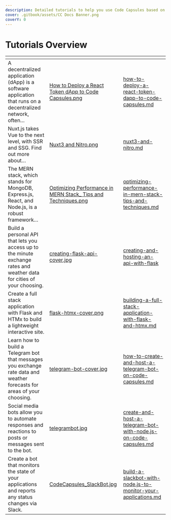 ```yaml
---
description: Detailed tutorials to help you use Code Capsules based on your use case.
cover: .gitbook/assets/CC Docs Banner.png
coverY: 0
---
```


# Tutorials Overview

<table data-view="cards"><thead><tr><th></th><th data-hidden data-card-cover data-type="files"></th><th data-hidden data-card-target data-type="content-ref"></th></tr></thead><tbody><tr><td>A decentralized application (dApp) is a software application that runs on a decentralized network, often…</td><td><a href=".gitbook/assets/How to Deploy a React Token dApp to Code Capsules.png">How to Deploy a React Token dApp to Code Capsules.png</a></td><td><a href="tutorials/how-to-deploy-a-react-token-dapp-to-code-capsules.md">how-to-deploy-a-react-token-dapp-to-code-capsules.md</a></td></tr><tr><td>Nuxt.js takes Vue to the next level, with SSR and SSG. Find out more about…</td><td><a href=".gitbook/assets/Nuxt3 and Nitro.png">Nuxt3 and Nitro.png</a></td><td><a href="tutorials/nuxt3-and-nitro.md">nuxt3-and-nitro.md</a></td></tr><tr><td>The MERN stack, which stands for MongoDB, Express.js, React, and Node.js, is a robust framework…</td><td><a href=".gitbook/assets/Optimizing Performance in MERN Stack_ Tips and Techniques.png">Optimizing Performance in MERN Stack_ Tips and Techniques.png</a></td><td><a href="tutorials/optimizing-performance-in-mern-stack-tips-and-techniques.md">optimizing-performance-in-mern-stack-tips-and-techniques.md</a></td></tr><tr><td>Build a personal API that lets you access up to the minute exchange rates and weather data for cities of your choosing.</td><td><a href=".gitbook/assets/creating-flask-api-cover.jpg">creating-flask-api-cover.jpg</a></td><td><a href="creating-and-hosting-an-api-with-flask/">creating-and-hosting-an-api-with-flask</a></td></tr><tr><td>Create a full stack application with Flask and HTMx to build a lightweight interactive site.</td><td><a href=".gitbook/assets/flask-htmx-cover.png">flask-htmx-cover.png</a></td><td><a href="building-a-full-stack-application-with-flask-and-htmx.md">building-a-full-stack-application-with-flask-and-htmx.md</a></td></tr><tr><td>Learn how to build a Telegram bot that messages you exchange rate data and weather forecasts for areas of your choosing.</td><td><a href=".gitbook/assets/telegram-bot-cover.jpg">telegram-bot-cover.jpg</a></td><td><a href="how-to-create-and-host-a-telegram-bot-on-code-capsules.md">how-to-create-and-host-a-telegram-bot-on-code-capsules.md</a></td></tr><tr><td>Social media bots allow you to automate responses and reactions to posts or messages sent to the bot.</td><td><a href=".gitbook/assets/telegrambot.jpg">telegrambot.jpg</a></td><td><a href="create-and-host-a-telegram-bot-with-node.js-on-code-capsules.md">create-and-host-a-telegram-bot-with-node.js-on-code-capsules.md</a></td></tr><tr><td>Create a bot that monitors the state of your applications and reports any status changes via Slack.</td><td><a href=".gitbook/assets/CodeCapsules_SlackBot.jpg">CodeCapsules_SlackBot.jpg</a></td><td><a href="build-a-slackbot-with-node.js-to-monitor-your-applications.md">build-a-slackbot-with-node.js-to-monitor-your-applications.md</a></td></tr></tbody></table>

